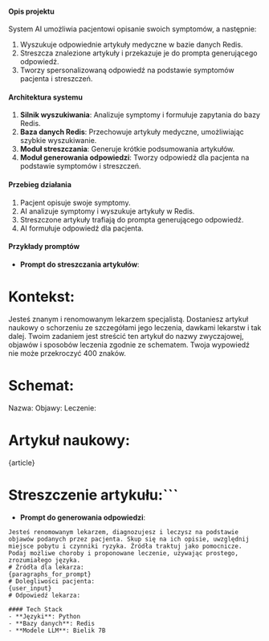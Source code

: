 #### Opis projektu
System AI umożliwia pacjentowi opisanie swoich symptomów, a następnie:
1. Wyszukuje odpowiednie artykuły medyczne w bazie danych Redis.
2. Streszcza znalezione artykuły i przekazuje je do prompta generującego odpowiedź.
3. Tworzy spersonalizowaną odpowiedź na podstawie symptomów pacjenta i streszczeń.

#### Architektura systemu
1. **Silnik wyszukiwania**: Analizuje symptomy i formułuje zapytania do bazy Redis.
2. **Baza danych Redis**: Przechowuje artykuły medyczne, umożliwiając szybkie wyszukiwanie.
3. **Moduł streszczania**: Generuje krótkie podsumowania artykułów.
4. **Moduł generowania odpowiedzi**: Tworzy odpowiedź dla pacjenta na podstawie symptomów i streszczeń.

#### Przebieg działania
1. Pacjent opisuje swoje symptomy.
2. AI analizuje symptomy i wyszukuje artykuły w Redis.
3. Streszczone artykuły trafiają do prompta generującego odpowiedź.
4. AI formułuje odpowiedź dla pacjenta.

#### Przykłady promptów
- **Prompt do streszczania artykułów**:
# Kontekst:
Jesteś znanym i renomowanym lekarzem specjalistą. Dostaniesz artykuł naukowy o schorzeniu ze szczegółami jego leczenia, dawkami lekarstw i tak dalej. Twoim zadaniem jest streścić ten artykuł do nazwy zwyczajowej, objawów i sposobów leczenia zgodnie ze schematem. Twoja wypowiedź nie może przekroczyć 400 znaków.
# Schemat:
Nazwa:
Objawy:
Leczenie:
# Artykuł naukowy:
{article}
# Streszczenie artykułu:```
- **Prompt do generowania odpowiedzi**: 
```# Kontekst:
Jesteś renomowanym lekarzem, diagnozujesz i leczysz na podstawie objawów podanych przez pacjenta. Skup się na ich opisie, uwzględnij miejsce pobytu i czynniki ryzyka. Źródła traktuj jako pomocnicze. Podaj możliwe choroby i proponowane leczenie, używając prostego, zrozumiałego języka.
# Źródła dla lekarza:
{paragraphs_for_prompt}
# Dolegliwości pacjenta:
{user_input}
# Odpowiedź lekarza:

#### Tech Stack
- **Języki**: Python
- **Bazy danych**: Redis
- **Modele LLM**: Bielik 7B
